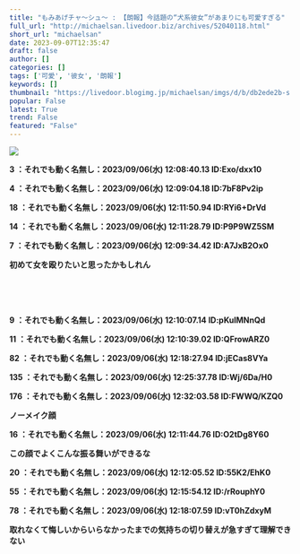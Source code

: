 ```yaml
---
title: "もみあげチャ〜シュ〜 : 【朗報】今話題の“犬系彼女”があまりにも可愛すぎる"
full_url: "http://michaelsan.livedoor.biz/archives/52040118.html"
short_url: "michaelsan"
date: 2023-09-07T12:35:47
draft: false
author: []
categories: []
tags: ['可愛', '彼女', '朗報']
keywords: []
thumbnail: "https://livedoor.blogimg.jp/michaelsan/imgs/d/b/db2ede2b-s.jpg"
popular: False
latest: True
trend: False
featured: "False"
---
```


![](https://livedoor.blogimg.jp/michaelsan/imgs/d/b/db2ede2b-s.jpg)

<b><p>3 ：それでも動く名無し：2023/09/06(水) 12:08:40.13 ID:Exo/dxx10</p><p>4 ：それでも動く名無し：2023/09/06(水) 12:09:04.18 ID:7bF8Pv2ip</p><p>18 ：それでも動く名無し：2023/09/06(水) 12:11:50.94 ID:RYi6+DrVd</p><p>14 ：それでも動く名無し：2023/09/06(水) 12:11:28.79 ID:P9P9WZ5SM</p><p>7 ：それでも動く名無し：2023/09/06(水) 12:09:34.42 ID:A7JxB2Ox0</p><p><b><p>初めて女を殴りたいと思ったかもしれん </p><br></b><br><br></p><p>9 ：それでも動く名無し：2023/09/06(水) 12:10:07.14 ID:pKulMNnQd</p><p>11 ：それでも動く名無し：2023/09/06(水) 12:10:39.02 ID:QFrowARZ0</p><p>82 ：それでも動く名無し：2023/09/06(水) 12:18:27.94 ID:jECas8VYa</p><p>135 ：それでも動く名無し：2023/09/06(水) 12:25:37.78 ID:Wj/6Da/H0</p><p>176 ：それでも動く名無し：2023/09/06(水) 12:32:03.58 ID:FWWQ/KZQ0</p><p><p><b>ノーメイク顔</b></p></p><p>16 ：それでも動く名無し：2023/09/06(水) 12:11:44.76 ID:O2tDg8Y60</p><p><b><p>この顔でよくこんな振る舞いができるな</p></b></p><p>20 ：それでも動く名無し：2023/09/06(水) 12:12:05.52 ID:55K2/EhK0</p><p>55 ：それでも動く名無し：2023/09/06(水) 12:15:54.12 ID:/rRouphY0</p><p>78 ：それでも動く名無し：2023/09/06(水) 12:18:07.59 ID:vT0hZdxyM</p><p>取れなくて悔しいからいらなかったまでの気持ちの切り替えが急すぎて理解できない </p><br></b>